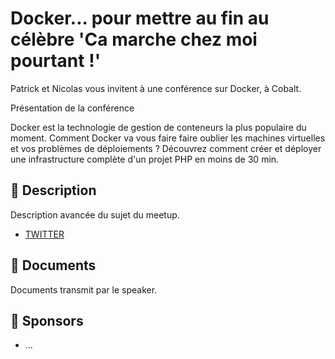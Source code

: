 # Docker... pour mettre au fin au célèbre 'Ca marche chez moi pourtant !'

Patrick et Nicolas vous invitent à une conférence sur Docker, à Cobalt.

Présentation de la conférence

Docker est la technologie de gestion de conteneurs la plus populaire du moment. Comment Docker va vous faire faire oublier les machines virtuelles et vos problèmes de déploiements ? Découvrez comment créer et déployer une infrastructure complète d'un projet PHP en moins de 30 min.

## 📜 Description

Description avancée du sujet du meetup.

- [TWITTER](https://twitter.com/speaker_username)

## 📂 Documents

Documents transmit par le speaker.

## 💖 Sponsors

- ...